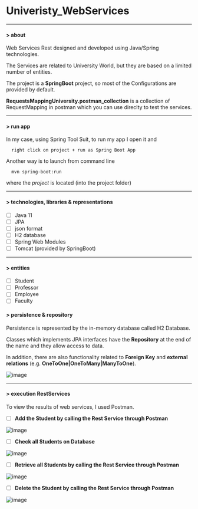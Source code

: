 # Univeristy_WebServices

---

#### > about

Web Services Rest designed and developed using Java/Spring technologies.

The Services are related to University World, but they are based on a limited number of entities. 

The project is a **SpringBoot** project, so most of the Configurations are provided by default.

**RequestsMappingUniversity.postman_collection** is a collection of RequestMapping in postman which you can use direclty to test the services.



---

#### > run app

In my case, using Spring Tool Suit, to run my app I open it and
```
  right click on project + run as Spring Boot App
```
Another way is to launch from command line
```
  mvn spring-boot:run
```
where the *project* is located (into the project folder)

---

#### > technologies, libraries & representations

- [ ] Java 11
- [ ] JPA
- [ ] json format
- [ ] H2 database
- [ ] Spring Web Modules
- [ ] Tomcat (provided by SpringBoot)

---
#### > entities 

- [ ] Student
- [ ] Professor
- [ ] Employee
- [ ] Faculty

#### > persistence & repository 

Persistence is represented by the in-memory database called H2 Database.

Classes which implements JPA interfaces have the **Repository** at the end of the name and they allow access to data.

In addition, there are also functionality related to **Foreign Key** and **external relations** (e.g. **OneToOne|OneToMany|ManyToOne**).

![image](https://user-images.githubusercontent.com/45211249/123134081-b5f2ea00-d450-11eb-9120-ead98f2f1bb2.png)


--- 

#### > execution RestServices 

To view the results of web services, I used Postman.

- [ ] **Add the Student by calling the Rest Service through Postman**

![image](https://user-images.githubusercontent.com/45211249/123134992-a0ca8b00-d451-11eb-9764-9554a6e40c01.png)

- [ ] **Check all Students on Database**

![image](https://user-images.githubusercontent.com/45211249/123134899-8ee8e800-d451-11eb-828f-4ce07321387a.png)

- [ ] **Retrieve all Students by calling the Rest Service through Postman**

![image](https://user-images.githubusercontent.com/45211249/123135042-ab852000-d451-11eb-8ed6-b46f94e2cba6.png)

- [ ] **Delete the Student by calling the Rest Service through Postman**

![image](https://user-images.githubusercontent.com/45211249/123135063-af18a700-d451-11eb-907a-fef54b80e97f.png)
